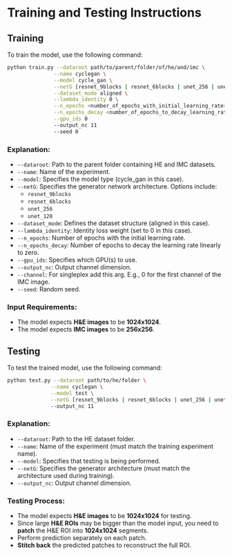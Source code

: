 # Training and Testing Instructions

## Training
To train the model, use the following command:

```bash
python train.py --dataroot path/to/parent/folder/of/he/and/imc \
               --name cyclegan \
               --model cycle_gan \
               --netG [resnet_9blocks | resnet_6blocks | unet_256 | unet_128] \
               --dataset_mode aligned \
               --lambda_identity 0 \
               --n_epochs <number_of_epochs_with_initial_learning_rate> \
               --n_epochs_decay <number_of_epochs_to_decay_learning_rate_to_zero> \
               --gpu_ids 0
               --output_nc 11
               --seed 0
```

### Explanation:
- `--dataroot`: Path to the parent folder containing HE and IMC datasets.
- `--name`: Name of the experiment.
- `--model`: Specifies the model type (cycle_gan in this case).
- `--netG`: Specifies the generator network architecture. Options include:
  - `resnet_9blocks`
  - `resnet_6blocks`
  - `unet_256`
  - `unet_128`
- `--dataset_mode`: Defines the dataset structure (aligned in this case).
- `--lambda_identity`: Identity loss weight (set to 0 in this case).
- `--n_epochs`: Number of epochs with the initial learning rate.
- `--n_epochs_decay`: Number of epochs to decay the learning rate linearly to zero.
- `--gpu_ids`: Specifies which GPU(s) to use.
- `--output_nc`: Output channel dimension.
- `--channel`: For singleplex add this arg. E.g., 0 for the first channel of the IMC image.
- `--seed`: Random seed.

### Input Requirements:
- The model expects **H&E images** to be **1024x1024**.
- The model expects **IMC images** to be **256x256**.

## Testing
To test the trained model, use the following command:

```bash
python test.py --dataroot path/to/he/folder \
              --name cyclegan \
              --model test \
              --netG [resnet_9blocks | resnet_6blocks | unet_256 | unet_128]
              --output_nc 11
```

### Explanation:
- `--dataroot`: Path to the HE dataset folder.
- `--name`: Name of the experiment (must match the training experiment name).
- `--model`: Specifies that testing is being performed.
- `--netG`: Specifies the generator architecture (must match the architecture used during training).
- `--output_nc`: Output channel dimension.

### Testing Process:
- The model expects **H&E images** to be **1024x1024** for testing.
- Since large **H&E ROIs** may be bigger than the model input, you need to **patch** the H&E ROI into **1024x1024** segments.
- Perform prediction separately on each patch.
- **Stitch back** the predicted patches to reconstruct the full ROI.


